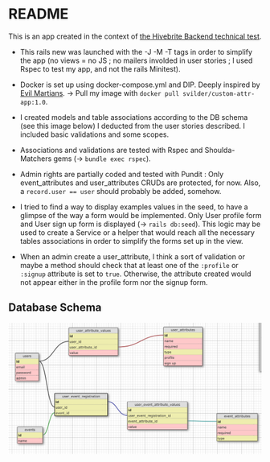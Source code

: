 # README

This is an app created in the context of [the Hivebrite Backend technical test](https://github.com/Hivebrite/hivebrite_backend_test).

* This rails new was launched with the -J -M -T tags in order to simplify the app (no views = no JS ; no mailers involded in user stories ; I used Rspec to test my app, and not the rails Minitest).

* Docker is set up using docker-compose.yml and DIP. Deeply inspired by [Evil Martians](https://evilmartians.com/chronicles/ruby-on-whales-docker-for-ruby-rails-development).
-> Pull my image with ``docker pull svilder/custom-attr-app:1.0``.

* I created models and table associations according to the DB schema (see this image below) I deducted from the user stories described. I included basic validations and some scopes.

* Associations and validations are tested with Rspec and Shoulda-Matchers gems (-> ``bundle exec rspec``).

* Admin rights are partially coded and tested with Pundit : Only event_attributes and user_attributes CRUDs are protected, for now. Also, a ``record.user == user`` should probably be added, somehow.

* I tried to find a way to display examples values in the seed, to have a glimpse of the way a form would be implemented. Only User profile form and User sign up form is displayed (-> ``rails db:seed``). This logic may be used to create a Service or a helper that would reach all the necessary tables associations in order to simplify the forms set up in the view.

* When an admin create a user_attribute, I think a sort of validation or maybe a method should check that at least one of the ``:profile`` or ``:signup`` attribute is set to ``true``. Otherwise, the attribute created would not appear either in the profile form nor the signup form.


## Database Schema
![gif](app/assets/images/DB_Schema.png)
